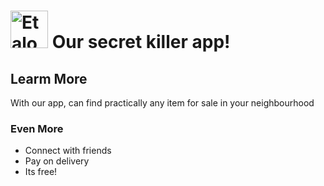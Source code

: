 # <a href='http://etalopo.com'><img src='https://1drv.ms/u/s!Audj0eG8lgaerDS_BveORggtobpw?e=faqai7' height='60' alt='Etalopo Logo' /></a> Our secret killer app!

## Learm More
With our app, can find practically any item for sale in your neighbourhood

### Even More
- Connect with friends
- Pay on delivery
- Its free!
